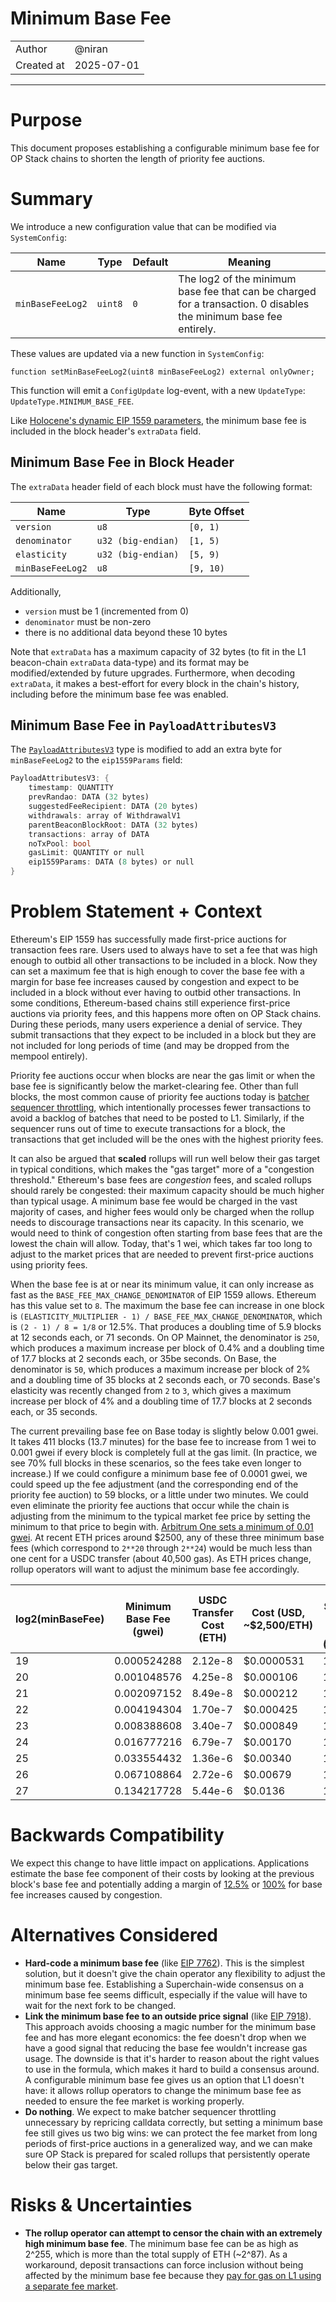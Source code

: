# Minimum Base Fee

|                    |                                                    |
| ------------------ | -------------------------------------------------- |
| Author             | @niran                                             |
| Created at         | 2025-07-01                                         |

---

# Purpose
 
This document proposes establishing a configurable minimum base fee for OP Stack chains to shorten the length of priority fee auctions.

# Summary

We introduce a new configuration value that can be modified via `SystemConfig`:

| Name             | Type    | Default | Meaning |
|------------------|---------|---------|---------|
| `minBaseFeeLog2` | `uint8` | `0`     | The log2 of the minimum base fee that can be charged for a transaction. 0 disables the minimum base fee entirely. |

These values are updated via a new function in `SystemConfig`:

```solidity
function setMinBaseFeeLog2(uint8 minBaseFeeLog2) external onlyOwner;
```

This function will emit a `ConfigUpdate` log-event, with a new `UpdateType`: `UpdateType.MINIMUM_BASE_FEE`.

Like [Holocene's dynamic EIP 1559 parameters](https://github.com/ethereum-optimism/specs/blob/main/specs/protocol/holocene/exec-engine.md#eip-1559-parameters-in-block-header), the minimum base fee is included in the block header's `extraData` field.

## Minimum Base Fee in Block Header

The `extraData` header field of each block must have the following format:

| Name             | Type               | Byte Offset |
| ---------------- | ------------------ | ----------- |
| `version`        | `u8`               | `[0, 1)`    |
| `denominator`    | `u32 (big-endian)` | `[1, 5)`    |
| `elasticity`     | `u32 (big-endian)` | `[5, 9)`    |
| `minBaseFeeLog2` | `u8`               | `[9, 10)`   |

Additionally,

- `version` must be 1 (incremented from 0)
- `denominator` must be non-zero
- there is no additional data beyond these 10 bytes

Note that `extraData` has a maximum capacity of 32 bytes (to fit in the L1 beacon-chain `extraData` data-type) and its
format may be modified/extended by future upgrades. Furthermore, when decoding `extraData`, it makes a best-effort for every block in the chain's history, including before the minimum base fee was enabled.

## Minimum Base Fee in `PayloadAttributesV3`

The [`PayloadAttributesV3`](https://github.com/ethereum-optimism/specs/blob/a773587fca6756f8468164613daa79fcee7bbbe4/specs/protocol/exec-engine.md#extended-payloadattributesv3)
type is modified to add an extra byte for `minBaseFeeLog2` to the `eip1559Params` field:

```rs
PayloadAttributesV3: {
    timestamp: QUANTITY
    prevRandao: DATA (32 bytes)
    suggestedFeeRecipient: DATA (20 bytes)
    withdrawals: array of WithdrawalV1
    parentBeaconBlockRoot: DATA (32 bytes)
    transactions: array of DATA
    noTxPool: bool
    gasLimit: QUANTITY or null
    eip1559Params: DATA (8 bytes) or null
}
```

# Problem Statement + Context

Ethereum's EIP 1559 has successfully made first-price auctions for transaction fees rare. Users used to always have to set a fee that was high enough to outbid all other transactions to be included in a block. Now they can set a maximum fee that is high enough to cover the base fee with a margin for base fee increases caused by congestion and expect to be included in a block without ever having to outbid other transactions. In some conditions, Ethereum-based chains still experience first-price auctions via priority fees, and this happens more often on OP Stack chains. During these periods, many users experience a denial of service. They submit transactions that they expect to be included in a block but they are not included for long periods of time (and may be dropped from the mempool entirely).

Priority fee auctions occur when blocks are near the gas limit or when the base fee is significantly below the market-clearing fee. Other than full blocks, the most common cause of priority fee auctions today is [batcher sequencer throttling](https://docs.optimism.io/operators/chain-operators/configuration/batcher#batcher-sequencer-throttling), which intentionally processes fewer transactions to avoid a backlog of batches that need to be posted to L1. Similarly, if the sequencer runs out of time to execute transactions for a block, the transactions that get included will be the ones with the highest priority fees.

It can also be argued that **scaled** rollups will run well below their gas target in typical conditions, which makes the "gas target" more of a "congestion threshold." Ethereum's base fees are _congestion_ fees, and scaled rollups should rarely be congested: their maximum capacity should be much higher than typical usage. A minimum base fee would be charged in the vast majority of cases, and higher fees would only be charged when the rollup needs to discourage transactions near its capacity. In this scenario, we would need to think of congestion often starting from base fees that are the lowest the chain will allow. Today, that's 1 wei, which takes far too long to adjust to the market prices that are needed to prevent first-price auctions using priority fees.

When the base fee is at or near its minimum value, it can only increase as fast as the `BASE_FEE_MAX_CHANGE_DENOMINATOR` of EIP 1559 allows. Ethereum has this value set to `8`. The maximum the base fee can increase in one block is `(ELASTICITY_MULTIPLIER - 1) / BASE_FEE_MAX_CHANGE_DENOMINATOR`, which is `(2 - 1) / 8 = 1/8` or 12.5%. That produces a doubling time of 5.9 blocks at 12 seconds each, or 71 seconds. On OP Mainnet, the denominator is `250`, which produces a maximum increase per block of 0.4% and a doubling time of 17.7 blocks at 2 seconds each, or 35be seconds. On Base, the denominator is `50`, which produces a maximum increase per block of 2% and a doubling time of 35 blocks at 2 seconds each, or 70 seconds. Base's elasticity was recently changed from `2` to `3`, which gives a maximum increase per block of 4% and a doubling time of 17.7 blocks at 2 seconds each, or 35 seconds.

The current prevailing base fee on Base today is slightly below 0.001 gwei. It takes 411 blocks (13.7 minutes) for the base fee to increase from 1 wei to 0.001 gwei if every block is completely full at the gas limit. (In practice, we see 70% full blocks in these scenarios, so the fees take even longer to increase.) If we could configure a minimum base fee of 0.0001 gwei, we could speed up the fee adjustment (and the corresponding end of the priority fee auction) to 59 blocks, or a little under two minutes. We could even eliminate the priority fee auctions that occur while the chain is adjusting from the minimum to the typical market fee price by setting the minimum to that price to begin with. [Arbitrum One sets a minimum of 0.01 gwei](https://docs.arbitrum.io/how-arbitrum-works/gas-fees#child-chain-gas-pricing). At recent ETH prices around $2500, any of these three minimum base fees (which correspond to `2**20` through `2**24`) would be much less than one cent for a USDC transfer (about 40,500 gas). As ETH prices change, rollup operators will want to adjust the minimum base fee accordingly.

| log2(minBaseFee) | Minimum Base Fee (gwei) | USDC Transfer Cost (ETH) | Cost (USD, ~$2,500/ETH) | Time Saved on OP Mainnet (minutes) |
| ---------------- | ----------------------- | ------------------------ | ----------------------- | ----------------------------------- |
| 19 | 0.000524288 | 2.12e-8 | $0.0000531 | 11.2 |
| 20 | 0.001048576 | 4.25e-8 | $0.000106 | 11.8 |
| 21 | 0.002097152 | 8.49e-8 | $0.000212 | 12.4 |
| 22 | 0.004194304 | 1.70e-7 | $0.000425 | 13.0 |
| 23 | 0.008388608 | 3.40e-7 | $0.000849 | 13.6 |
| 24 | 0.016777216 | 6.79e-7 | $0.00170 | 14.2 |
| 25 | 0.033554432 | 1.36e-6 | $0.00340 | 14.8 |
| 26 | 0.067108864 | 2.72e-6 | $0.00679 | 15.3 |
| 27 | 0.134217728 | 5.44e-6 | $0.0136 | 15.9 |

# Backwards Compatibility

We expect this change to have little impact on applications. Applications estimate the base fee component of their costs by looking at the previous block's base fee and potentially adding a margin of [12.5%](https://ethereum.org/en/developers/docs/gas/#base-fee) or [100%](https://www.blocknative.com/blog/eip-1559-fees) for base fee increases caused by congestion. 

# Alternatives Considered

* **Hard-code a minimum base fee** (like [EIP 7762](https://eips.ethereum.org/EIPS/eip-7762)). This is the simplest solution, but it doesn't give the chain operator any flexibility to adjust the minimum base fee. Establishing a Superchain-wide consensus on a minimum base fee seems difficult, especially if the value will have to wait for the next fork to be changed.
* **Link the minimum base fee to an outside price signal** (like [EIP 7918](https://eips.ethereum.org/EIPS/eip-7918)). This approach avoids choosing a magic number for the minimum base fee and has more elegant economics: the fee doesn't drop when we have a good signal that reducing the base fee wouldn't increase gas usage. The downside is that it's harder to reason about the right values to use in the formula, which makes it hard to build a consensus around. A configurable minimum base fee gives us an option that L1 doesn't have: it allows rollup operators to change the minimum base fee as needed to ensure the fee market is working properly.
* **Do nothing**. We expect to make batcher sequencer throttling unnecessary by repricing calldata correctly, but setting a minimum base fee still gives us two big wins: we can protect the fee market from long periods of first-price auctions in a generalized way, and we can make sure OP Stack is prepared for scaled rollups that persistently operate below their gas target.

# Risks & Uncertainties

* **The rollup operator can attempt to censor the chain with an extremely high minimum base fee**. The minimum base fee can be as high as 2^255, which is more than the total supply of ETH (~2^87). As a workaround, deposit transactions can force inclusion without being affected by the minimum base fee because they [pay for gas on L1 using a separate fee market](https://docs.optimism.io/stack/transactions/deposit-flow#denial-of-service-dos-prevention).
